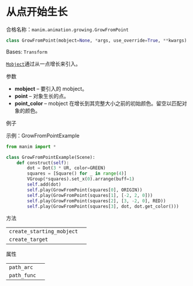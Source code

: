 # 从点开始生长

合格名称：`manim.animation.growing.GrowFromPoint`

```py
class GrowFromPoint(mobject=None, *args, use_override=True, **kwargs)
```
Bases: `Transform`

[`Mobject`]()通过从一点增长来引入。

参数

- **mobject** – 要引入的 mobject。
- **point** – 对象生长的点。
- **point_color** – mobject 在增长到其完整大小之前的初始颜色。留空以匹配对象的颜色。


例子

示例：GrowFromPointExample 

```py
from manim import *

class GrowFromPointExample(Scene):
    def construct(self):
        dot = Dot(3 * UR, color=GREEN)
        squares = [Square() for _ in range(4)]
        VGroup(*squares).set_x(0).arrange(buff=1)
        self.add(dot)
        self.play(GrowFromPoint(squares[0], ORIGIN))
        self.play(GrowFromPoint(squares[1], [-2, 2, 0]))
        self.play(GrowFromPoint(squares[2], [3, -2, 0], RED))
        self.play(GrowFromPoint(squares[3], dot, dot.get_color()))
```

方法

|||
|-|-|
`create_starting_mobject`|
`create_target`|

属性

|||
|-|-|
`path_arc`|
`path_func`|

